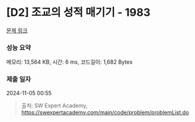 # [D2] 조교의 성적 매기기 - 1983 

[문제 링크](https://swexpertacademy.com/main/code/problem/problemDetail.do?contestProbId=AV5PwGK6AcIDFAUq) 

### 성능 요약

메모리: 13,564 KB, 시간: 6 ms, 코드길이: 1,682 Bytes

### 제출 일자

2024-11-05 00:55



> 출처: SW Expert Academy, https://swexpertacademy.com/main/code/problem/problemList.do